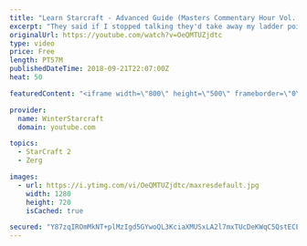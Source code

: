 ```yaml
---
title: "Learn Starcraft - Advanced Guide (Masters Commentary Hour Vol. 1)"
excerpt: "They said if I stopped talking they'd take away my ladder points. Next one I upload will have more terran/toss blame RNGesus."
originalUrl: https://youtube.com/watch?v=OeQMTUZjdtc
type: video
price: Free
length: PT57M
publishedDateTime: 2018-09-21T22:07:00Z
heat: 50

featuredContent: "<iframe width=\"800\" height=\"500\" frameborder=\"0\" src=\"https://www.youtube.com/embed/OeQMTUZjdtc\" allow=\"accelerometer; autoplay; encrypted-media; gyroscope; picture-in-picture\" allowfullscreen></iframe>"

provider:
  name: WinterStarcraft
  domain: youtube.com

topics:
  - StarCraft 2
  - Zerg

images:
  - url: https://i.ytimg.com/vi/OeQMTUZjdtc/maxresdefault.jpg
    width: 1280
    height: 720
    isCached: true

secured: "Y87zqIROmMkNT+plMzIgd5GYwoQL3KciaXMUSxLA2l7mxTUcDeKWqC5QstECEQcy3Y3IjPwEO+e4iBDOp9lptkJjlrKOcQEZGGsN0V+Rae6pFYFthOrhgKGUV3kQ7joxxwexs/1WS4t5gmSsN7Si8c6jwKOooJhgG4bJqyRQuQKgE3SITB3EgZLXAVxhCat/AOgMqYpo70+Kjott64y2q52zhvnekpbO4JRRwWiYLasfkiBxYzrG0mp5vC7dn8Hi6irbm0MBugmZffLcz+RE6mrpPqJT9vpX4aaHD4J1NW2HSYmeowiilfA+6YSYbxSTpgP+aZTTc0HuDck06FSt009bhXzY631aIqfQKim4l1Raj8jE/sfEhFTYyjvsrxU249YxdJzPMId6fL9Msu2e/aqwVjdS4e2ulgGIZ1iF8sI=;UVuGTavuy/cjJnRaLeZQcA=="
---
```


